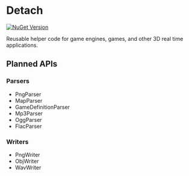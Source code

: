 # Detach

[![NuGet Version](https://img.shields.io/nuget/v/NoahStolk.Detach.svg)](https://www.nuget.org/packages/NoahStolk.Detach/)

Reusable helper code for game engines, games, and other 3D real time applications.

## Planned APIs

### Parsers

- PngParser
- MapParser
- GameDefinitionParser
- Mp3Parser
- OggParser
- FlacParser

### Writers

- PngWriter
- ObjWriter
- WavWriter
